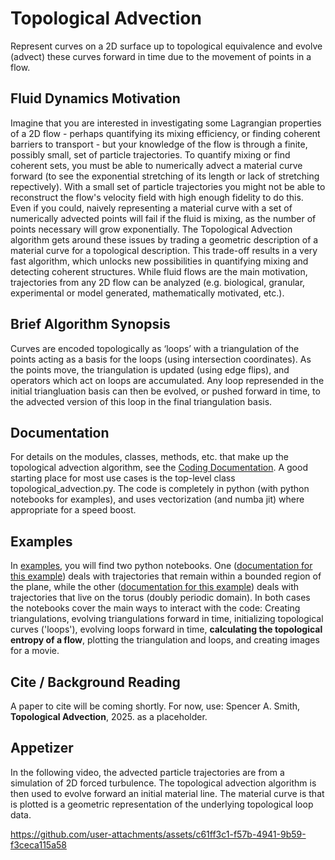 # Topological Advection
Represent curves on a 2D surface up to topological equivalence and evolve (advect) these curves forward in time due to the movement of points in a flow.

## Fluid Dynamics Motivation
Imagine that you are interested in investigating some Lagrangian properties of a 2D flow - perhaps quantifying its mixing efficiency, or finding coherent barriers to transport - but your knowledge of the flow is through a finite, possibly small, set of particle trajectories.  To quantify mixing or find coherent sets, you must be able to numerically advect a material curve forward (to see the exponential stretching of its length or lack of stretching repectively).  With a small set of particle trajectories you might not be able to reconstruct the flow's velocity field with high enough fidelity to do this.  Even if you could, naively representing a material curve with a set of numerically advected points will fail if the fluid is mixing, as the number of points necessary will grow exponentially.  The Topological Advection algorithm gets around these issues by trading a geometric description of a material curve for a topological description.  This trade-off results in a very fast algorithm, which unlocks new possibilities in quantifying mixing and detecting coherent structures.  While fluid flows are the main motivation, trajectories from any 2D flow can be analyzed (e.g. biological, granular, experimental or model generated, mathematically motivated, etc.).

## Brief Algorithm Synopsis
Curves are encoded topologically as ‘loops’ with a triangulation of the points acting as a basis for the loops (using intersection coordinates). As the points move, the triangulation is updated (using edge flips), and operators which act on loops are accumulated.  Any loop represended in the initial triangluation basis can then be evolved, or pushed forward in time, to the advected version of this loop in the final triangulation basis. 

## Documentation
For details on the modules, classes, methods, etc. that make up the topological advection algorithm, see the [Coding Documentation](https://spencerasmith82.github.io/TopologicalAdvection/).  A good starting place for most use cases is the top-level class topological_advection.py.
The code is completely in python (with python notebooks for examples), and uses vectorization (and numba jit) where appropriate for a speed boost.

## Examples
In [examples](examples/), you will find two python notebooks. One ([documentation for this example](examples/BoundedDomainEx/BoundedDomainEx.md)) deals with trajectories that remain within a bounded region of the plane, while the other ([documentation for this example](examples/DoublePeriodicBoundaryEx/DoublePeriodicBoundaryEx.md)) deals with trajectories that live on the torus (doubly periodic domain).  In both cases the notebooks cover the main ways to interact with the code: Creating triangulations, evolving triangulations forward in time, initializing topological curves ('loops'), evolving loops forward in time, **calculating the topological entropy of a flow**, plotting the triangulation and loops, and creating images for a movie.

## Cite / Background Reading
A paper to cite will be coming shortly.  For now, use: Spencer A. Smith, **Topological Advection**, 2025. as a placeholder.


## Appetizer
In the following video, the advected particle trajectories are from a simulation of 2D forced turbulence.  The topological advection algorithm is then used to evolve forward an initial material line.  The material curve is that is plotted is a geometric representation of the underlying topological loop data.

https://github.com/user-attachments/assets/c61ff3c1-f57b-4941-9b59-f3ceca115a58

